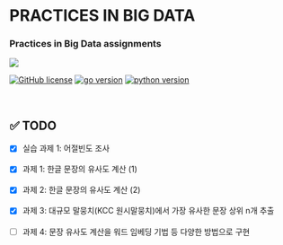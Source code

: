 # PRACTICES IN BIG DATA

### Practices in Big Data assignments

<img src="https://www.analyticsinsight.net/wp-content/uploads/2019/11/Next-for-Big-Data.jpg">

<br>

[![GitHub license](https://img.shields.io/badge/license-GPL-blue)](https://github.com/joshua-dev/bigdata/blob/master/LICENSE)
[![go version](https://img.shields.io/badge/go-1.14.1-00add8)](https://go.dev/)
[![python version](https://img.shields.io/badge/python-3.7.7-4B8BBE)](https://www.python.org/)

<br>

## :white_check_mark: TODO

- [x] 실습 과제 1: 어절빈도 조사
<br><br>
- [x] 과제 1: 한글 문장의 유사도 계산 (1)
<br><br>
- [x] 과제 2: 한글 문장의 유사도 계산 (2)
<br><br>
- [x] 과제 3: 대규모 말뭉치(KCC 원시말뭉치)에서 가장 유사한 문장 상위 n개 추출
<br><br>
- [ ] 과제 4: 문장 유사도 계산을 워드 임베딩 기법 등 다양한 방법으로 구현

